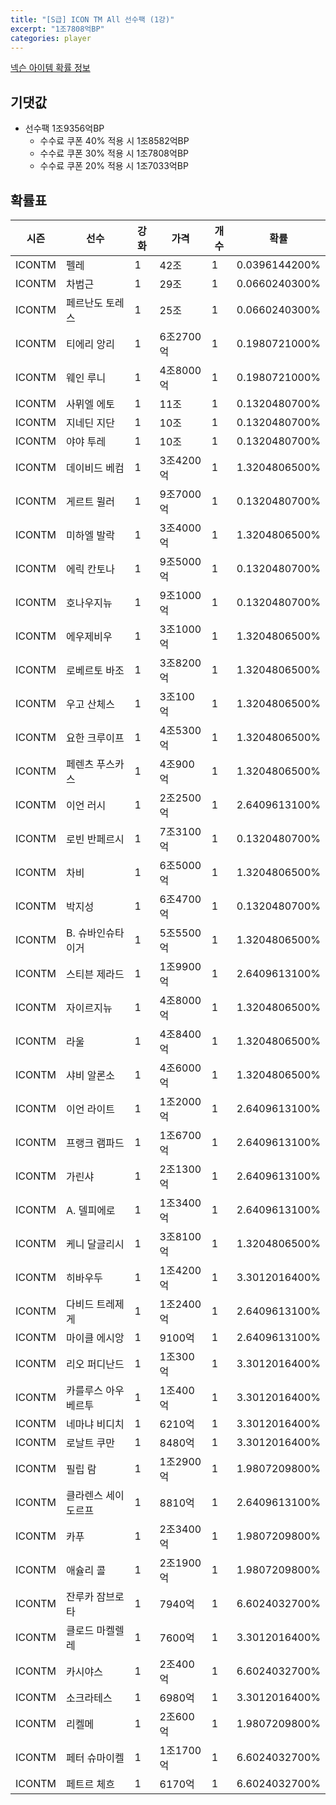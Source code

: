 ```yaml
---
title: "[S급] ICON TM All 선수팩 (1강)"
excerpt: "1조7808억BP"
categories: player
---
```

[넥슨 아이템 확률 정보](http://iteminfo.nexon.com/probability/fo4?sn=7356)

## 기댓값
  - 선수팩 1조9356억BP
    - 수수료 쿠폰 40% 적용 시 1조8582억BP
    - 수수료 쿠폰 30% 적용 시 1조7808억BP
    - 수수료 쿠폰 20% 적용 시 1조7033억BP


## 확률표

|시즌|선수|강화|가격|개수|확률|
|---|---|---|---|---|---|
|ICONTM|펠레|1|42조|1|0.0396144200%|
|ICONTM|차범근|1|29조|1|0.0660240300%|
|ICONTM|페르난도 토레스|1|25조|1|0.0660240300%|
|ICONTM|티에리 앙리|1|6조2700억|1|0.1980721000%|
|ICONTM|웨인 루니|1|4조8000억|1|0.1980721000%|
|ICONTM|사뮈엘 에토|1|11조|1|0.1320480700%|
|ICONTM|지네딘 지단|1|10조|1|0.1320480700%|
|ICONTM|야야 투레|1|10조|1|0.1320480700%|
|ICONTM|데이비드 베컴|1|3조4200억|1|1.3204806500%|
|ICONTM|게르트 뮐러|1|9조7000억|1|0.1320480700%|
|ICONTM|미하엘 발락|1|3조4000억|1|1.3204806500%|
|ICONTM|에릭 칸토나|1|9조5000억|1|0.1320480700%|
|ICONTM|호나우지뉴|1|9조1000억|1|0.1320480700%|
|ICONTM|에우제비우|1|3조1000억|1|1.3204806500%|
|ICONTM|로베르토 바조|1|3조8200억|1|1.3204806500%|
|ICONTM|우고 산체스|1|3조100억|1|1.3204806500%|
|ICONTM|요한 크루이프|1|4조5300억|1|1.3204806500%|
|ICONTM|페렌츠 푸스카스|1|4조900억|1|1.3204806500%|
|ICONTM|이언 러시|1|2조2500억|1|2.6409613100%|
|ICONTM|로빈 반페르시|1|7조3100억|1|0.1320480700%|
|ICONTM|차비|1|6조5000억|1|1.3204806500%|
|ICONTM|박지성|1|6조4700억|1|0.1320480700%|
|ICONTM|B. 슈바인슈타이거|1|5조5500억|1|1.3204806500%|
|ICONTM|스티븐 제라드|1|1조9900억|1|2.6409613100%|
|ICONTM|자이르지뉴|1|4조8000억|1|1.3204806500%|
|ICONTM|라울|1|4조8400억|1|1.3204806500%|
|ICONTM|샤비 알론소|1|4조6000억|1|1.3204806500%|
|ICONTM|이언 라이트|1|1조2000억|1|2.6409613100%|
|ICONTM|프랭크 램파드|1|1조6700억|1|2.6409613100%|
|ICONTM|가린샤|1|2조1300억|1|2.6409613100%|
|ICONTM|A. 델피에로|1|1조3400억|1|2.6409613100%|
|ICONTM|케니 달글리시|1|3조8100억|1|1.3204806500%|
|ICONTM|히바우두|1|1조4200억|1|3.3012016400%|
|ICONTM|다비드 트레제게|1|1조2400억|1|2.6409613100%|
|ICONTM|마이클 에시앙|1|9100억|1|2.6409613100%|
|ICONTM|리오 퍼디난드|1|1조300억|1|3.3012016400%|
|ICONTM|카를루스 아우베르투|1|1조400억|1|3.3012016400%|
|ICONTM|네마냐 비디치|1|6210억|1|3.3012016400%|
|ICONTM|로날트 쿠만|1|8480억|1|3.3012016400%|
|ICONTM|필립 람|1|1조2900억|1|1.9807209800%|
|ICONTM|클라렌스 세이도르프|1|8810억|1|2.6409613100%|
|ICONTM|카푸|1|2조3400억|1|1.9807209800%|
|ICONTM|애슐리 콜|1|2조1900억|1|1.9807209800%|
|ICONTM|잔루카 잠브로타|1|7940억|1|6.6024032700%|
|ICONTM|클로드 마켈렐레|1|7600억|1|3.3012016400%|
|ICONTM|카시야스|1|2조400억|1|6.6024032700%|
|ICONTM|소크라테스|1|6980억|1|3.3012016400%|
|ICONTM|리켈메|1|2조600억|1|1.9807209800%|
|ICONTM|페터 슈마이켈|1|1조1700억|1|6.6024032700%|
|ICONTM|페트르 체흐|1|6170억|1|6.6024032700%|
